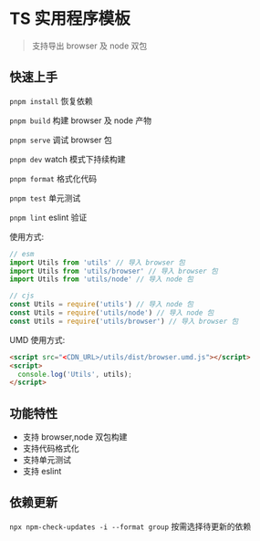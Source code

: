 # TS 实用程序模板
> 支持导出 browser 及 node 双包

## 快速上手

`pnpm install` 恢复依赖

`pnpm build` 构建 browser 及 node 产物

`pnpm serve` 调试 browser 包

`pnpm dev` watch 模式下持续构建

`pnpm format` 格式化代码

`pnpm test` 单元测试

`pnpm lint` eslint 验证

使用方式:

```typescript
// esm
import Utils from 'utils' // 导入 browser 包
import Utils from 'utils/browser' // 导入 browser 包
import Utils from 'utils/node' // 导入 node 包

// cjs
const Utils = require('utils') // 导入 node 包
const Utils = require('utils/node') // 导入 node 包
const Utils = require('utils/browser') // 导入 browser 包
```

UMD 使用方式:

```html
<script src="<CDN_URL>/utils/dist/browser.umd.js"></script>
<script>
  console.log('Utils', utils);
</script>
```

## 功能特性

- 支持 browser,node 双包构建
- 支持代码格式化
- 支持单元测试
- 支持 eslint

## 依赖更新

`npx npm-check-updates -i --format group` 按需选择待更新的依赖
